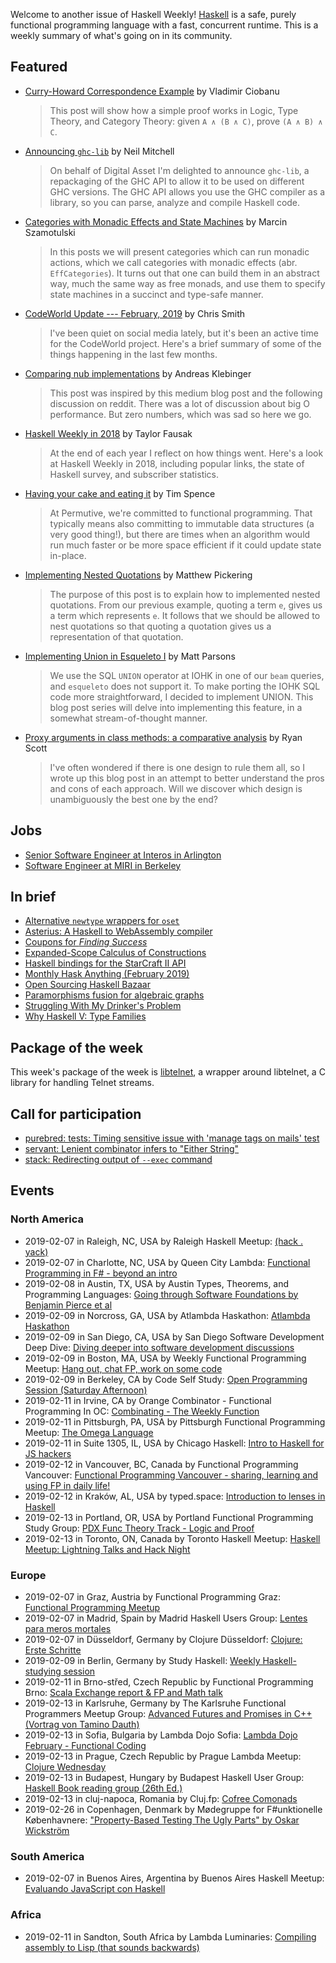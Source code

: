 <!-- 2019-02-07 -->

Welcome to another issue of Haskell Weekly!
[Haskell](https://www.haskell.org) is a safe, purely functional programming language with a fast, concurrent runtime.
This is a weekly summary of what's going on in its community.

## Featured

-   [Curry-Howard Correspondence Example](https://cvlad.info/curry-howard/) by Vladimir Ciobanu

    > This post will show how a simple proof works in Logic, Type Theory, and Category Theory: given `A ∧ (B ∧ C)`, prove `(A ∧ B) ∧ C`.

-   [Announcing `ghc-lib`](https://neilmitchell.blogspot.com/2019/02/announcing-ghc-lib.html) by Neil Mitchell

    > On behalf of Digital Asset I'm delighted to announce `ghc-lib`, a repackaging of the GHC API to allow it to be used on different GHC versions. The GHC API allows you use the GHC compiler as a library, so you can parse, analyze and compile Haskell code.

-   [Categories with Monadic Effects and State Machines](https://coot.me/posts/categories-with-monadic-effects.html) by Marcin Szamotulski

    > In this posts we will present categories which can run monadic actions, which we call categories with monadic effects (abr. `EffCategories`). It turns out that one can build them in an abstract way, much the same way as free monads, and use them to specify state machines in a succinct and type-safe manner.

-   [CodeWorld Update --- February, 2019](https://medium.com/@cdsmithus/codeworld-update-february-2019-450902b1cd4e) by Chris Smith

    > I've been quiet on social media lately, but it's been an active time for the CodeWorld project. Here's a brief summary of some of the things happening in the last few months.

-   [Comparing nub implementations](https://andreaspk.github.io/posts/2019-02-01-nub-benchmarks.html) by Andreas Klebinger

    > This post was inspired by this medium blog post and the following discussion on reddit. There was a lot of discussion about big O performance. But zero numbers, which was sad so here we go.

-   [Haskell Weekly in 2018](https://taylor.fausak.me/2019/02/03/haskell-weekly-in-2018/) by Taylor Fausak

    > At the end of each year I reflect on how things went. Here's a look at Haskell Weekly in 2018, including popular links, the state of Haskell survey, and subscriber statistics.

-   [Having your cake and eating it](https://medium.com/permutive/having-your-cake-and-eating-it-9f462bf3f908) by Tim Spence

    > At Permutive, we're committed to functional programming. That typically means also committing to immutable data structures (a very good thing!), but there are times when an algorithm would run much faster or be more space efficient if it could update state in-place.

-   [Implementing Nested Quotations](https://mpickering.github.io/posts/2019-01-31-nested-brackets.html) by Matthew Pickering

    > The purpose of this post is to explain how to implemented nested quotations. From our previous example, quoting a term `e`, gives us a term which represents `e`. It follows that we should be allowed to nest quotations so that quoting a quotation gives us a representation of that quotation.

-   [Implementing Union in Esqueleto I](https://www.parsonsmatt.org/2019/01/31/esqueleto_union_i.html) by Matt Parsons

    > We use the SQL `UNION` operator at IOHK in one of our `beam` queries, and `esqueleto` does not support it. To make porting the IOHK SQL code more straightforward, I decided to implement UNION. This blog post series will delve into implementing this feature, in a somewhat stream-of-thought manner.

-   [Proxy arguments in class methods: a comparative analysis](https://ryanglscott.github.io/2019/02/06/proxy-arguments-in-class-methods/) by Ryan Scott

    > I've often wondered if there is one design to rule them all, so I wrote up this blog post in an attempt to better understand the pros and cons of each approach. Will we discover which design is unambiguously the best one by the end?

## Jobs

-   [Senior Software Engineer at Interos in Arlington](https://interos.applicantpro.com/jobs/986650-306376.html)
-   [Software Engineer at MIRI in Berkeley](https://intelligence.org/get-involved/#careers)

## In brief

-   [Alternative `newtype` wrappers for `oset`](https://blog.rcook.org/blog/2019/02-newtype-wrappers/)
-   [Asterius: A Haskell to WebAssembly compiler](https://github.com/tweag/asterius/tree/43b66625330ce1d96797fe7bee045c9c3165b9ec)
-   [Coupons for *Finding Success*](https://typeclasses.com/news/2019-02-finding-success-and-failure)
-   [Expanded-Scope Calculus of Constructions](https://github.com/MaiaVictor/ESCoC/tree/fbd22beb7a55ebf685bdde33a7eef3105973168a)
-   [Haskell bindings for the StarCraft II API](https://gitlab.com/spacekitteh/sc2hs/tree/377e5b3a52f8170f40afecbe8885ae454c302dd5#readme)
-   [Monthly Hask Anything (February 2019)](https://www.reddit.com/r/haskell/comments/alrm5v/monthly_hask_anything_february_2019/)
-   [Open Sourcing Haskell Bazaar](https://www.reddit.com/r/haskell/comments/an2slo/open_sourcing_haskell_bazaar_explore_haskell_and/)
-   [Paramorphisms fusion for algebraic graphs](https://blog.nyarlathotep.one/2019/02/paramorphisms-fusion-for-algebraic-graphs/)
-   [Struggling With My Drinker's Problem](https://k-bx.github.io/articles/drinker.html)
-   [Why Haskell V: Type Families](https://mmhaskell.com/blog/2019/2/4/why-haskell-v-type-families)

## Package of the week

This week's package of the week is [libtelnet](https://hackage.haskell.org/package/libtelnet-0.1.0.0),
a wrapper around libtelnet, a C library for handling Telnet streams.

## Call for participation

-   [purebred: tests: Timing sensitive issue with 'manage tags on mails' test](https://github.com/purebred-mua/purebred/issues/251)
-   [servant: Lenient combinator infers to "Either String"](https://github.com/haskell-servant/servant/issues/1118)
-   [stack: Redirecting output of `--exec` command](https://github.com/commercialhaskell/stack/issues/4556)

## Events

### North America

- 2019-02-07 in Raleigh, NC, USA by Raleigh Haskell Meetup: [(hack . yack)](https://www.meetup.com/Raleigh-Haskell-Meetup/events/nsfsnqyzdbkb/)
- 2019-02-07 in Charlotte, NC, USA by Queen City Lambda: [Functional Programming in F# - beyond an intro ](https://www.meetup.com/Queen-Lambda/events/257649879/)
- 2019-02-08 in Austin, TX, USA by Austin Types, Theorems, and Programming Languages: [Going through Software Foundations by Benjamin Pierce et al](https://www.meetup.com/Austin-Types-Theorems-and-Programming-Languages/events/kbqknnyzdblb/)
- 2019-02-09 in Norcross, GA, USA by Atlambda Haskathon: [Atlambda Haskathon](https://www.meetup.com/Atlambda-Haskathon/events/ggbspqyzdbmb/)
- 2019-02-09 in San Diego, CA, USA by San Diego Software Development Deep Dive: [Diving deeper into software development discussions ](https://www.meetup.com/San-Diego-Software-Development-Deep-Dive/events/mtzbkqyzdbmb/)
- 2019-02-09 in Boston, MA, USA by Weekly Functional Programming Meetup: [Hang out, chat FP, work on some code](https://www.meetup.com/Weekly-Functional-Programming-Meetup/events/vdlnqpyzdbmb/)
- 2019-02-09 in Berkeley, CA by Code Self Study: [Open Programming Session (Saturday Afternoon)](https://www.meetup.com/codeselfstudy/events/dkwpzpyzdbmb/)
- 2019-02-11 in Irvine, CA by Orange Combinator - Functional Programming In OC: [Combinating - The Weekly Function](https://www.meetup.com/orange-combinator/events/lxvjrpyzdbpb/)
- 2019-02-11 in Pittsburgh, PA, USA by Pittsburgh Functional Programming Meetup: [The Omega Language](https://www.meetup.com/Pittsburgh-Functional-Programming-Meetup/events/gctsjlyzdbpb/)
- 2019-02-11 in Suite 1305, IL, USA by Chicago Haskell: [Intro to Haskell for JS hackers](https://www.meetup.com/Chicago-Haskell/events/258457767/)
- 2019-02-12 in Vancouver, BC, Canada by Functional Programming Vancouver: [Functional Programming Vancouver - sharing, learning and using FP in daily life!](https://www.meetup.com/Functional-Programming-Vancouver/events/zjghlqyzdbqb/)
- 2019-02-12 in Kraków, AL, USA by typed.space: [Introduction to lenses in Haskell](https://www.meetup.com/typed-space/events/258561050/)
- 2019-02-13 in Portland, OR, USA by Portland Functional Programming Study Group: [PDX Func Theory Track - Logic and Proof](https://www.meetup.com/Portland-Functional-Programming-Study-Group/events/gwtbcpyzdbrb/)
- 2019-02-13 in Toronto, ON, Canada by Toronto Haskell Meetup: [Haskell Meetup: Lightning Talks and Hack Night](https://www.meetup.com/meetup-group-evRITRtT/events/258082340/)

### Europe

- 2019-02-07 in Graz, Austria by Functional Programming Graz: [Functional Programming Meetup](https://www.meetup.com/Functional-Programming-Graz/events/qbrnrlyzdbkb/)
- 2019-02-07 in Madrid, Spain by Madrid Haskell Users Group: [Lentes para meros mortales](https://www.meetup.com/Haskell-MAD/events/258033850/)
- 2019-02-07 in Düsseldorf, Germany by Clojure Düsseldorf: [Clojure: Erste Schritte](https://www.meetup.com/Clojure-Duesseldorf/events/258139096/)
- 2019-02-09 in Berlin, Germany by Study Haskell: [Weekly Haskell-studying session](https://www.meetup.com/Study-Haskell/events/gwtsqqyzdbmb/)
- 2019-02-11 in Brno-střed, Czech Republic by Functional Programming Brno: [Scala Exchange report & FP and Math talk](https://www.meetup.com/fpbrno/events/258090018/)
- 2019-02-13 in Karlsruhe, Germany by The Karlsruhe Functional Programmers Meetup Group: [Advanced Futures and Promises in C++ (Vortrag von Tamino Dauth)](https://www.meetup.com/The-Karlsruhe-Functional-Programmers-Meetup-Group/events/256845601/)
- 2019-02-13 in Sofia, Bulgaria by Lambda Dojo Sofia: [Lambda Dojo February - Functional Coding](https://www.meetup.com/Lambda-Dojo-Sofia/events/258264522/)
- 2019-02-13 in Prague, Czech Republic by Prague Lambda Meetup: [Clojure Wednesday](https://www.meetup.com/Lambda-Meetup-Group/events/258696043/)
- 2019-02-13 in Budapest, Hungary by Budapest Haskell User Group: [Haskell Book reading group (26th Ed.)](https://www.meetup.com/Bp-HUG/events/257920419/)
- 2019-02-13 in cluj-napoca, Romania by Cluj.fp: [Cofree Comonads](https://www.meetup.com/Cluj-fp/events/258724870/)
- 2019-02-26 in Copenhagen, Denmark by Mødegruppe for F#unktionelle Københavnere: ["Property-Based Testing The Ugly Parts" by Oskar Wickström](https://www.meetup.com/MoedegruppeFunktionelleKoebenhavnere/events/rqbcdlyzdbjc/)

### South America

- 2019-02-07 in Buenos Aires, Argentina by Buenos Aires Haskell Meetup: [Evaluando JavaScript con Haskell](https://www.meetup.com/Buenos-Aires-Haskell-Meetup/events/257540096/)

### Africa

- 2019-02-11 in Sandton, South Africa by Lambda Luminaries: [Compiling assembly to Lisp (that sounds backwards)](https://www.meetup.com/lambda-luminaries/events/rkdhnqyzdbpb/)
